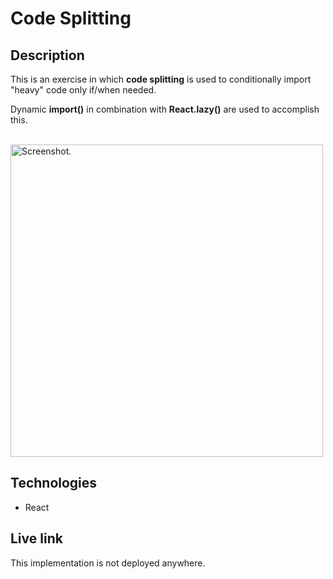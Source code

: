 # Code Splitting

## Description
This is an exercise in which **code splitting** is used to conditionally import "heavy" code only if/when needed.

Dynamic **import()** in combination with **React.lazy()** are used to accomplish this.

<br/>
<img src="code-splitting.jpg" alt="Screenshot." width="500px"/>
  
## Technologies
- React

## Live link
This implementation is not deployed anywhere. 
